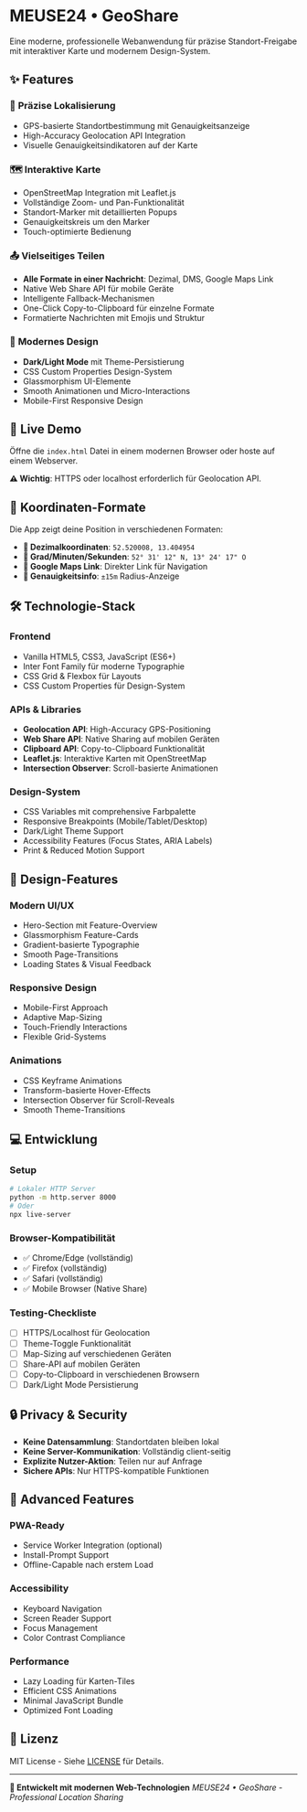 # MEUSE24 • GeoShare

Eine moderne, professionelle Webanwendung für präzise Standort-Freigabe mit interaktiver Karte und modernem Design-System.

## ✨ Features

### 🎯 **Präzise Lokalisierung**
- GPS-basierte Standortbestimmung mit Genauigkeitsanzeige
- High-Accuracy Geolocation API Integration
- Visuelle Genauigkeitsindikatoren auf der Karte

### 🗺️ **Interaktive Karte**
- OpenStreetMap Integration mit Leaflet.js
- Vollständige Zoom- und Pan-Funktionalität
- Standort-Marker mit detaillierten Popups
- Genauigkeitskreis um den Marker
- Touch-optimierte Bedienung

### 📤 **Vielseitiges Teilen**
- **Alle Formate in einer Nachricht**: Dezimal, DMS, Google Maps Link
- Native Web Share API für mobile Geräte
- Intelligente Fallback-Mechanismen
- One-Click Copy-to-Clipboard für einzelne Formate
- Formatierte Nachrichten mit Emojis und Struktur

### 🎨 **Modernes Design**
- **Dark/Light Mode** mit Theme-Persistierung
- CSS Custom Properties Design-System
- Glassmorphism UI-Elemente
- Smooth Animationen und Micro-Interactions
- Mobile-First Responsive Design

## 🚀 Live Demo

Öffne die `index.html` Datei in einem modernen Browser oder hoste auf einem Webserver.

**⚠️ Wichtig**: HTTPS oder localhost erforderlich für Geolocation API.

## 📱 Koordinaten-Formate

Die App zeigt deine Position in verschiedenen Formaten:

- **📐 Dezimalkoordinaten**: `52.520008, 13.404954`
- **🧭 Grad/Minuten/Sekunden**: `52° 31' 12" N, 13° 24' 17" O`
- **🔗 Google Maps Link**: Direkter Link für Navigation
- **🎯 Genauigkeitsinfo**: `±15m` Radius-Anzeige

## 🛠️ Technologie-Stack

### **Frontend**
- Vanilla HTML5, CSS3, JavaScript (ES6+)
- Inter Font Family für moderne Typographie
- CSS Grid & Flexbox für Layouts
- CSS Custom Properties für Design-System

### **APIs & Libraries**
- **Geolocation API**: High-Accuracy GPS-Positioning
- **Web Share API**: Native Sharing auf mobilen Geräten
- **Clipboard API**: Copy-to-Clipboard Funktionalität
- **Leaflet.js**: Interaktive Karten mit OpenStreetMap
- **Intersection Observer**: Scroll-basierte Animationen

### **Design-System**
- CSS Variables mit comprehensive Farbpalette
- Responsive Breakpoints (Mobile/Tablet/Desktop)
- Dark/Light Theme Support
- Accessibility Features (Focus States, ARIA Labels)
- Print & Reduced Motion Support

## 🎨 Design-Features

### **Modern UI/UX**
- Hero-Section mit Feature-Overview
- Glassmorphism Feature-Cards
- Gradient-basierte Typographie
- Smooth Page-Transitions
- Loading States & Visual Feedback

### **Responsive Design**
- Mobile-First Approach
- Adaptive Map-Sizing
- Touch-Friendly Interactions
- Flexible Grid-Systems

### **Animations**
- CSS Keyframe Animations
- Transform-basierte Hover-Effects
- Intersection Observer für Scroll-Reveals
- Smooth Theme-Transitions

## 💻 Entwicklung

### **Setup**
```bash
# Lokaler HTTP Server
python -m http.server 8000
# Oder
npx live-server
```

### **Browser-Kompatibilität**
- ✅ Chrome/Edge (vollständig)
- ✅ Firefox (vollständig)
- ✅ Safari (vollständig)
- ✅ Mobile Browser (Native Share)

### **Testing-Checkliste**
- [ ] HTTPS/Localhost für Geolocation
- [ ] Theme-Toggle Funktionalität
- [ ] Map-Sizing auf verschiedenen Geräten
- [ ] Share-API auf mobilen Geräten
- [ ] Copy-to-Clipboard in verschiedenen Browsern
- [ ] Dark/Light Mode Persistierung

## 🔒 Privacy & Security

- **Keine Datensammlung**: Standortdaten bleiben lokal
- **Keine Server-Kommunikation**: Vollständig client-seitig
- **Explizite Nutzer-Aktion**: Teilen nur auf Anfrage
- **Sichere APIs**: Nur HTTPS-kompatible Funktionen

## 🌟 Advanced Features

### **PWA-Ready**
- Service Worker Integration (optional)
- Install-Prompt Support
- Offline-Capable nach erstem Load

### **Accessibility**
- Keyboard Navigation
- Screen Reader Support
- Focus Management
- Color Contrast Compliance

### **Performance**
- Lazy Loading für Karten-Tiles
- Efficient CSS Animations
- Minimal JavaScript Bundle
- Optimized Font Loading

## 📄 Lizenz

MIT License - Siehe [LICENSE](LICENSE) für Details.

---

**🚀 Entwickelt mit modernen Web-Technologien**
*MEUSE24 • GeoShare - Professional Location Sharing*